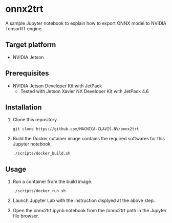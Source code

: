 # onnx2trt

A sample Jupyter notebook to explain how to export ONNX model to NVIDIA TensorRT engine.

## Target platform

- NVIDIA Jetson

## Prerequisites

- NVIDIA Jetson Developer Kit with JetPack
    - Tested with Jetson Xavier NX Developer Kit with JetPack 4.6

## Installation

1. Clone this repository.
    ```
    git clone https://github.com/MACNICA-CLAVIS-NV/onnx2trt
    ```

1. Build the Docker cotainer image contains the required softwares for this Jupyter notebook.
    ```
    ./scripts/docker_build.sh
    ```

## Usage

1. Run a container from the build image.
    ```
    ./scripts/docker_run.sh
    ```

1. Launch Jupyter Lab with the instruction displyed at the above step.

1. Open the onnx2trt.ipynb notebook from the /onnx2trt path in the Jupyter file browser.


